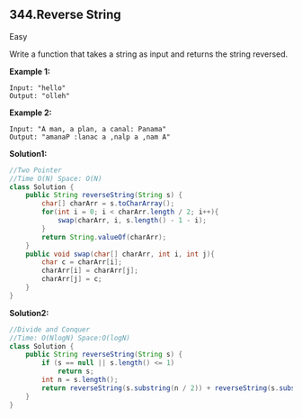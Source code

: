 ## 344.Reverse String

Easy

Write a function that takes a string as input and returns the string reversed.

**Example 1:**

```
Input: "hello"
Output: "olleh"
```

**Example 2:**

```
Input: "A man, a plan, a canal: Panama"
Output: "amanaP :lanac a ,nalp a ,nam A"
```

**Solution1:**

```java
//Two Pointer
//Time O(N) Space: O(N)
class Solution {
    public String reverseString(String s) {
        char[] charArr = s.toCharArray();
        for(int i = 0; i < charArr.length / 2; i++){
            swap(charArr, i, s.length() - 1 - i);
        }
        return String.valueOf(charArr);
    }
    public void swap(char[] charArr, int i, int j){
        char c = charArr[i];
        charArr[i] = charArr[j];
        charArr[j] = c;
    }
}
```

**Solution2:**

```java
//Divide and Conquer
//Time: O(NlogN) Space:O(logN)
class Solution {
    public String reverseString(String s) {
        if (s == null || s.length() <= 1)
            return s;
        int n = s.length();
        return reverseString(s.substring(n / 2)) + reverseString(s.substring(0, n / 2));
    }
}
```

